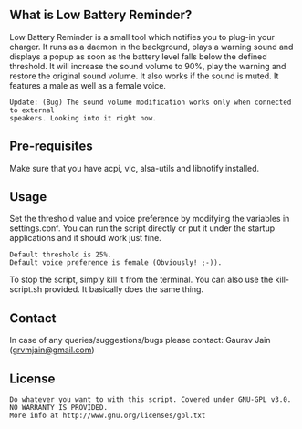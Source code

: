 ## What is Low Battery Reminder? ##

Low Battery Reminder is a small tool which notifies you to plug-in your charger.
It runs as a daemon in the background,  plays a warning sound and displays a
popup as soon as the battery level falls below the defined threshold. It will
increase the sound volume to 90%, play the warning and restore the original
sound volume. It also works if the sound is muted. It features a male as well as
a female voice.

    Update: (Bug) The sound volume modification works only when connected to external
    speakers. Looking into it right now.

## Pre-requisites ##

Make sure that you have acpi, vlc, alsa-utils and libnotify installed.

## Usage ##

Set the threshold value and voice preference by modifying the variables
in settings.conf. You can run the script directly or put it under the startup
applications and it should work just fine.
    
    Default threshold is 25%.
    Default voice preference is female (Obviously! ;-)).

To stop the script, simply kill it from the terminal. You can also use the
kill-script.sh provided. It basically does the same thing.

## Contact ##

In case of any queries/suggestions/bugs please contact:
Gaurav Jain (grvmjain@gmail.com)

## License ##

    Do whatever you want to with this script. Covered under GNU-GPL v3.0.
    NO WARRANTY IS PROVIDED.
    More info at http://www.gnu.org/licenses/gpl.txt

